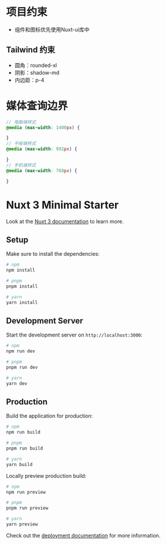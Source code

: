 # 项目约束

- 组件和图标优先使用Nuxt-ui库中

## Tailwind 约束

- 圆角：rounded-xl
- 阴影：shadow-md
- 内边距：p-4

# 媒体查询边界
```scss
// 电脑端样式
@media (max-width: 1400px) {

}
// 平板端样式
@media (max-width: 992px) {

}
// 手机端样式
@media (max-width: 768px) {

}
```

# Nuxt 3 Minimal Starter

Look at the [Nuxt 3 documentation](https://nuxt.com/docs/getting-started/introduction) to learn more.

## Setup

Make sure to install the dependencies:

```bash
# npm
npm install

# pnpm
pnpm install

# yarn
yarn install
```

## Development Server

Start the development server on `http://localhost:3000`:

```bash
# npm
npm run dev

# pnpm
pnpm run dev

# yarn
yarn dev
```

## Production

Build the application for production:

```bash
# npm
npm run build

# pnpm
pnpm run build

# yarn
yarn build
```

Locally preview production build:

```bash
# npm
npm run preview

# pnpm
pnpm run preview

# yarn
yarn preview
```

Check out the [deployment documentation](https://nuxt.com/docs/getting-started/deployment) for more information.
